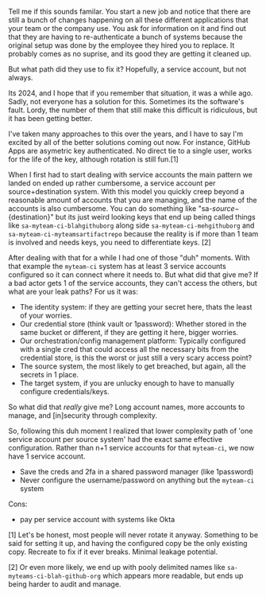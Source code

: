 Tell me if this sounds familar.  You start a new job and notice that there are still a bunch of changes happening on all these different applications that your team or the company use.  You ask for information on it and find out that they are having to re-authenticate a bunch of systems because the original setup was done by the employee they hired you to replace.  It probably comes as no suprise, and its good they are getting it cleaned up.

But what path did they use to fix it?  Hopefully, a service account, but not always.

Its 2024, and I hope that if you remember that situation, it was a while ago.  Sadly, not everyone has a solution for this.  Sometimes its the software's fault.  Lordy, the number of them that still make this difficult is ridiculous, but it has been getting better.

I've taken many approaches to this over the years, and I have to say I'm excited by all of the better solutions coming out now. For instance, GitHub Apps are asymetric key authenticated. No direct tie to a single user, works for the life of the key, although rotation is still fun.[1]

When I first had to start dealing with service accounts the main pattern we landed on ended up rather cumbersome, a service account per source+destination system.  With this model you quickly creep beyond a reasonable amount of accounts that you are managing, and the name of the accounts is also cumbersome.  You can do something like "sa-${source}-${destination}" but its just weird looking keys that end up being called things like `sa-myteam-ci-blahgithuborg` along side `sa-myteam-ci-mehgithuborg` and `sa-myteam-ci-myteamsartifactrepo` because the reality is if more than 1 team is involved and needs keys, you need to differentiate keys. [2]

After dealing with that for a while I had one of those "duh" moments. With that example the `myteam-ci` system has at least 3 service accounts configured so it can connect where it needs to.  But what did that give me?  If a bad actor gets 1 of the service accounts, they can't access the others, but what are your leak paths? For us it was:

* The identity system: if they are getting your secret here, thats the least of your worries.
* Our credential store (think vault or 1password): Whether stored in the same bucket or different, if they are getting it here, bigger worries.
* Our orchestration/config management platform: Typically configured with a single cred that could access all the necessary bits from the credential store, is this the worst or just still a very scary access point?
* The source system, the most likely to get breached, but again, all the secrets in 1 place.
* The target system, if you are unlucky enough to have to manually configure credentials/keys.

So what did that _really_ give me?  Long account names, more accounts to manage, and [in]security through complexity.

So, following this duh moment I realized that lower complexity path of 'one service account per source system' had the exact same effective configuration. Rather than n+1 service accounts for that `myteam-ci`, we now have 1 service account.

* Save the creds and 2fa in a shared password manager (like 1password)
* Never configure the username/password on anything but the `myteam-ci` system

Cons:
* pay per service account with systems like Okta




[1] Let's be honest, most people will never rotate it anyway.  Something to be said for setting it up, and having the configured copy be the only existing copy.  Recreate to fix if it ever breaks. Minimal leakage potential.

[2] Or even more likely, we end up with pooly delimited names like `sa-myteams-ci-blah-github-org` which appears more readable, but ends up being harder to audit and manage.
